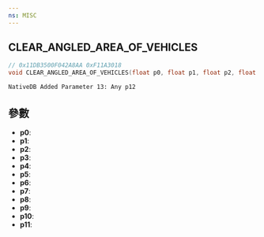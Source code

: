 ```yaml
---
ns: MISC
---
```

## CLEAR_ANGLED_AREA_OF_VEHICLES

```c
// 0x11DB3500F042A8AA 0xF11A3018
void CLEAR_ANGLED_AREA_OF_VEHICLES(float p0, float p1, float p2, float p3, float p4, float p5, float p6, BOOL p7, BOOL p8, BOOL p9, BOOL p10, BOOL p11);
```

```
NativeDB Added Parameter 13: Any p12
```

## 參數
* **p0**: 
* **p1**: 
* **p2**: 
* **p3**: 
* **p4**: 
* **p5**: 
* **p6**: 
* **p7**: 
* **p8**: 
* **p9**: 
* **p10**: 
* **p11**: 


